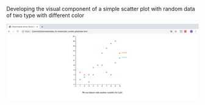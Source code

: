 Developing the visual component of a simple scatter plot with random data of two type with different color

![Image alt](https://github.com/tamara0209/data_viz/blob/master/Lab1%20-%20Scatter%20plot/Result.png)
